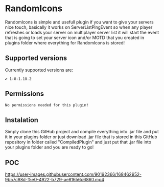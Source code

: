 # RandomIcons

RandomIcons is simple and usefull plugin if you want to give your servers nice touch, basically it works on ServerListPingEvent so when any player refreshes or loads your server on multiplayer server list it will start the event that is going to set your server icon and/or MOTD that you created in plugins folder where everything for RandomIcons is stored!

## Supported versions

Currently supported versions are:

```
✔️ 1-8-1.18.2
```

## Permissions

```
No permissions needed for this plugin!
```

## Instalation

Simply clone this GitHub project and compile everything into .jar file and put it in your plugins folder or just download .jar file that is stored in this GitHub repository in folder called "CompiledPlugin" and just put that .jar file into your plugins folder and you are ready to go!

## POC

https://user-images.githubusercontent.com/90192366/168462952-9b57c98d-f5e0-4922-b729-ae81656c6860.mp4

